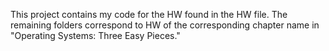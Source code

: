 This project contains my code for the HW found in the HW file. The remaining folders correspond to HW of the corresponding chapter name in "Operating Systems: Three Easy Pieces."
